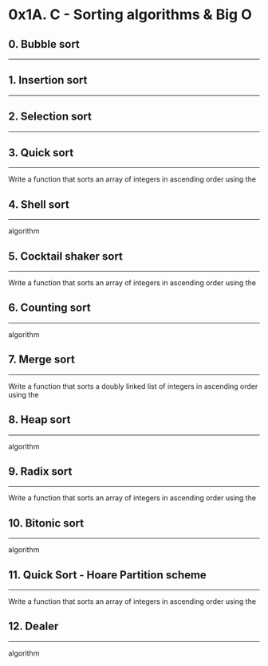 # 0x1A. C - Sorting algorithms & Big O
## 0. Bubble sort
***



## 1. Insertion sort
***



## 2. Selection sort
***



## 3. Quick sort
***
Write a function that sorts an array of integers in ascending order using the 

## 4. Shell sort
***
 algorithm

## 5. Cocktail shaker sort
***
Write a function that sorts an array of integers in ascending order using the 

## 6. Counting sort
***
 algorithm

## 7. Merge sort
***
Write a function that sorts a doubly linked list of integers in ascending order using the 

## 8. Heap sort
***
 algorithm

## 9. Radix sort
***
Write a function that sorts an array of integers in ascending order using the 

## 10. Bitonic sort
***
 algorithm

## 11. Quick Sort - Hoare Partition scheme
***
Write a function that sorts an array of integers in ascending order using the 

## 12. Dealer
***
 algorithm

